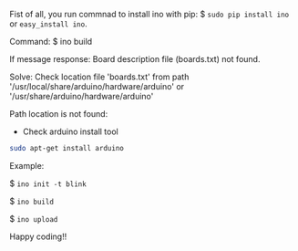 Fist of all, you run commnad to install ino with pip: $ `sudo pip install ino` or `easy_install ino`.

Command: $ ino build

If message response: Board description file (boards.txt) not found.

Solve: Check location file 'boards.txt' from path '/usr/local/share/arduino/hardware/arduino'
or '/usr/share/arduino/hardware/arduino'

Path location is not found:
+ Check arduino install tool

```bash
sudo apt-get install arduino
```

Example:

$ `ino init -t blink`

$ `ino build`

$ `ino upload` 


Happy coding!!
